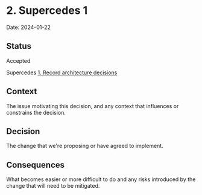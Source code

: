 # 2. Supercedes 1

Date: 2024-01-22

## Status

Accepted

Supercedes [1. Record architecture decisions](0001-record-architecture-decisions.md)

## Context

The issue motivating this decision, and any context that influences or constrains the decision.

## Decision

The change that we're proposing or have agreed to implement.

## Consequences

What becomes easier or more difficult to do and any risks introduced by the change that will need to be mitigated.
